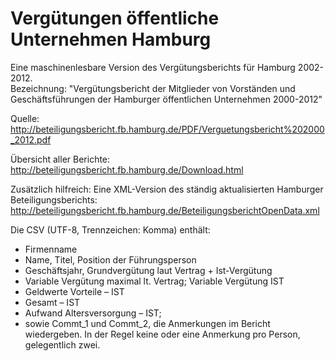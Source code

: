 Vergütungen öffentliche Unternehmen Hamburg
=============

Eine maschinenlesbare Version des Vergütungsberichts für Hamburg 2002-2012.  
Bezeichnung: "Vergütungsbericht der Mitglieder von Vorständen und Geschäftsführungen der Hamburger öffentlichen Unternehmen 2000-2012"

Quelle: http://beteiligungsbericht.fb.hamburg.de/PDF/Verguetungsbericht%202000_2012.pdf

Übersicht aller Berichte: http://beteiligungsbericht.fb.hamburg.de/Download.html

Zusätzlich hilfreich: Eine XML-Version des ständig aktualisierten Hamburger Beteiligungsberichts:
http://beteiligungsbericht.fb.hamburg.de/BeteiligungsberichtOpenData.xml

Die CSV (UTF-8, Trennzeichen: Komma) enthält: 
* Firmenname
* Name, Titel, Position der Führungsperson
* Geschäftsjahr, Grundvergütung laut Vertrag + Ist-Vergütung
* Variable Vergütung maximal lt. Vertrag; Variable Vergütung IST
* Geldwerte Vorteile – IST
* Gesamt – IST
* Aufwand Altersversorgung – IST; 
* sowie Commt_1 und Commt_2, die Anmerkungen im Bericht wiedergeben. In der Regel keine oder eine Anmerkung pro Person, gelegentlich zwei.
